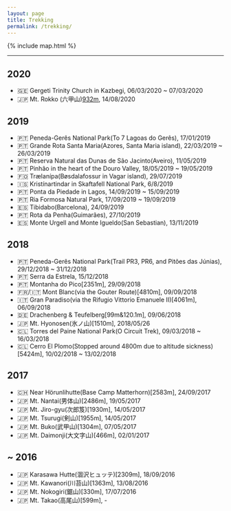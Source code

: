 ```yaml
---
layout: page
title: Trekking
permalink: /trekking/
---
```


{% include map.html %}

---

## 2020

- 🇬🇪 Gergeti Trinity Church in Kazbegi, 06/03/2020 ~ 07/03/2020
- 🇯🇵 Mt. Rokko (六甲山)[932m](芦屋川駅~六甲山最高峰~有馬温泉), 14/08/2020

## 2019

- 🇵🇹 Peneda-Gerês National Park(To 7 Lagoas do Gerês), 17/01/2019
- 🇵🇹 Grande Rota Santa Maria(Azores, Santa Maria island), 22/03/2019 ~ 26/03/2019
- 🇵🇹 Reserva Natural das Dunas de São Jacinto(Aveiro), 11/05/2019
- 🇵🇹 Pinhão in the heart of the Douro Valley, 18/05/2019 ~ 19/05/2019
- 🇫🇴 Trælanípa(Bøsdalafossur in Vagar island), 29/07/2019
- 🇮🇸 Kristínartindar in Skaftafell National Park, 6/8/2019
- 🇵🇹 Ponta da Piedade in Lagos, 14/09/2019 ~ 15/09/2019
- 🇵🇹 Ria Formosa Natural Park, 17/09/2019 ~ 19/09/2019
- 🇪🇸 Tibidabo(Barcelona), 24/09/2019
- 🇵🇹 Rota da Penha(Guimarães), 27/10/2019
- 🇪🇸 Monte Urgell and Monte Igueldo(San Sebastian), 13/11/2019

## 2018

- 🇵🇹 Peneda-Gerês National Park(Trail PR3, PR6, and Pitões das Júnias), 29/12/2018 ~ 31/12/2018
- 🇵🇹 Serra da Estrela, 15/12/2018
- 🇵🇹 Montanha do Pico[2351m], 29/09/2018
- 🇫🇷/🇮🇹 Mont Blanc(via the Gouter Route)[4810m], 09/09/2018
- 🇮🇹 Gran Paradiso(via the Rifugio Vittorio Emanuele II)[4061m], 06/09/2018
- 🇩🇪 Drachenberg & Teufelberg[99m&120.1m], 09/06/2018
- 🇯🇵 Mt. Hyonosen(氷ノ山)[1510m], 2018/05/26
- 🇨🇱 Torres del Paine National Park(O Circuit Trek), 09/03/2018 ~ 16/03/2018
- 🇨🇱 Cerro El Plomo(Stopped around 4800m due to altitude sickness)[5424m], 10/02/2018 ~ 13/02/2018

## 2017

- 🇨🇭 Near Hörunlihutte(Base Camp Matterhorn)[2583m], 24/09/2017
- 🇯🇵 Mt. Nantai(男体山)[2486m], 19/05/2017
- 🇯🇵 Mt. Jiro-gyu(次郎笈)[1930m], 14/05/2017
- 🇯🇵 Mt. Tsurugi(剣山)[1955m], 14/05/2017
- 🇯🇵 Mt. Buko(武甲山)[1304m], 07/05/2017
- 🇯🇵 Mt. Daimonji(大文字山)[466m], 02/01/2017

## ~ 2016

- 🇯🇵 Karasawa Hutte(涸沢ヒュッテ)[2309m], 18/09/2016
- 🇯🇵 Mt. Kawanori(川苔山)[1363m], 13/08/2016
- 🇯🇵 Mt. Nokogiri(鋸山)[330m], 17/07/2016
- 🇯🇵 Mt. Takao(高尾山)[599m], -
